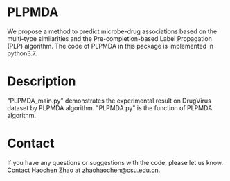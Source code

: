 # PLPMDA
We propose a method to predict microbe-drug associations based on the multi-type similarities and the Pre-completion-based Label Propagation (PLP) algorithm. The code of PLPMDA in this package is implemented in python3.7.

# Description
"PLPMDA_main.py" demonstrates the experimental result on DrugVirus dataset by PLPMDA algorithm.
"PLPMDA.py" is the function of PLPMDA algorithm.

# Contact
If you have any questions or suggestions with the code, please let us know. Contact Haochen Zhao at zhaohaochen@csu.edu.cn.
